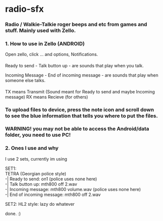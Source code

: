 # radio-sfx
### Radio / Walkie-Talkie roger beeps and etc from games and stuff. Mainly used with Zello.

### 1. How to use in Zello (ANDROID)

Open zello, click ... and options, Notifications. 

####
Ready to send - Talk button up    - are sounds that play when you talk.

Incoming Message - End of incoming message   - are sounds that play when someone else talks.
####


TX means Transmit (Sound meant for Ready to send and maybe Incoming message)
RX means Recieve (for others)

### To upload files to device, press the note icon and scroll down to see the blue information that tells you where to put the files.
### WARNING! you may not be able to access the Android/data folder, you need to use PC!


### 2. Ones I use and why

I use 2 sets, currently im using

SET1:  
TETRA (Georgian police style)  
-| Ready to send: on1 (police uses none here)  
-| Talk button up: mth800 off 2.wav  
-| Incoming message: mth800 volume.wav (police uses none here)  
-| End of incoming message: mth800 off 2.wav  



SET2: HL2 style: lazy do whatever


done. :)
